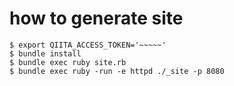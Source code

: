 
# how to generate site

```shell
$ export QIITA_ACCESS_TOKEN='~~~~~'
$ bundle install
$ bundle exec ruby site.rb
$ bundle exec ruby -run -e httpd ./_site -p 8080 
```

